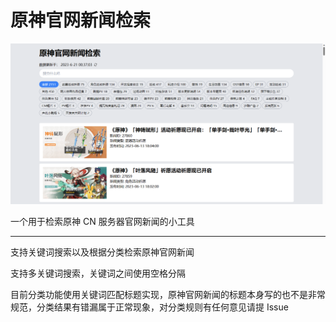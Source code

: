 # 原神官网新闻检索

![preview](docs/preview.png)

一个用于检索原神 CN 服务器官网新闻的小工具

---

支持关键词搜索以及根据分类检索原神官网新闻

支持多关键词搜索，关键词之间使用空格分隔

目前分类功能使用关键词匹配标题实现，原神官网新闻的标题本身写的也不是非常规范，分类结果有错漏属于正常现象，对分类规则有任何意见请提 Issue
